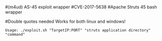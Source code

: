 #(m4ud) AS-45 exploit wrapper
#CVE-2017-5638
#Apache Struts 45 bash wrapper

#Double quotes needed
Works for both linux and windows!

    Usage: ./exploit.sh "TargetIP:PORT" "struts application directory" "command"
